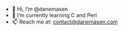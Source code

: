 - 👋 Hi, I’m @danemasen
- 🌱 I’m currently learning C and Perl
- 📫 Reach me at: contact@danemasen.com

<!---
danemasen/danemasen is a ✨ special ✨ repository because its `README.md` (this file) appears on your GitHub profile.
You can click the Preview link to take a look at your changes.
--->
